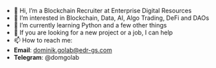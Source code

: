 - 👋 Hi, I’m a Blockchain Recruiter at Enterprise Digital Resources
- 👀 I’m interested in Blockchain, Data, AI, Algo Trading, DeFi and DAOs
- 🌱 I’m currently learning Python and a few other things
- 💞️ If you are looking for a new project or a job, I can help
- 📫 How to reach me:
- **Email**: dominik.golab@edr-gs.com
- **Telegram**: @domgolab

<!---
domgolab/domgolab is a ✨ special ✨ repository because its `README.md` (this file) appears on your GitHub profile.
You can click the Preview link to take a look at your changes.
--->
